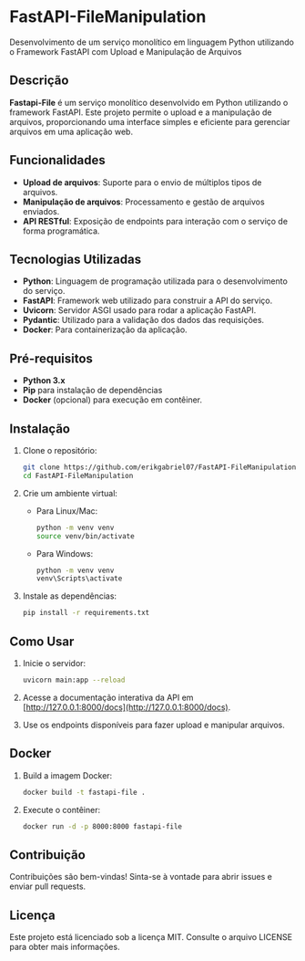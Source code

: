 # FastAPI-FileManipulation

Desenvolvimento de um serviço monolítico em linguagem Python utilizando o Framework FastAPI com Upload e Manipulação de Arquivos

## Descrição

**Fastapi-File** é um serviço monolítico desenvolvido em Python utilizando o framework FastAPI. Este projeto permite o upload e a manipulação de arquivos, proporcionando uma interface simples e eficiente para gerenciar arquivos em uma aplicação web.

## Funcionalidades

- **Upload de arquivos**: Suporte para o envio de múltiplos tipos de arquivos.
- **Manipulação de arquivos**: Processamento e gestão de arquivos enviados.
- **API RESTful**: Exposição de endpoints para interação com o serviço de forma programática.

## Tecnologias Utilizadas

- **Python**: Linguagem de programação utilizada para o desenvolvimento do serviço.
- **FastAPI**: Framework web utilizado para construir a API do serviço.
- **Uvicorn**: Servidor ASGI usado para rodar a aplicação FastAPI.
- **Pydantic**: Utilizado para a validação dos dados das requisições.
- **Docker**: Para containerização da aplicação.

## Pré-requisitos

- **Python 3.x**
- **Pip** para instalação de dependências
- **Docker** (opcional) para execução em contêiner.

## Instalação

1. Clone o repositório:

    ```bash
    git clone https://github.com/erikgabriel07/FastAPI-FileManipulation
    cd FastAPI-FileManipulation
    ```

2. Crie um ambiente virtual:

    - Para Linux/Mac:
      ```bash
      python -m venv venv
      source venv/bin/activate
      ```
    - Para Windows:
      ```bash
      python -m venv venv
      venv\Scripts\activate
      ```

3. Instale as dependências:

    ```bash
    pip install -r requirements.txt
    ```

## Como Usar

1. Inicie o servidor:

    ```bash
    uvicorn main:app --reload
    ```

2. Acesse a documentação interativa da API em [http://127.0.0.1:8000/docs](http://127.0.0.1:8000/docs).

3. Use os endpoints disponíveis para fazer upload e manipular arquivos.

## Docker

1. Build a imagem Docker:

    ```bash
    docker build -t fastapi-file .
    ```

2. Execute o contêiner:

    ```bash
    docker run -d -p 8000:8000 fastapi-file
    ```

## Contribuição

Contribuições são bem-vindas! Sinta-se à vontade para abrir issues e enviar pull requests.

## Licença

Este projeto está licenciado sob a licença MIT. Consulte o arquivo LICENSE para obter mais informações.
